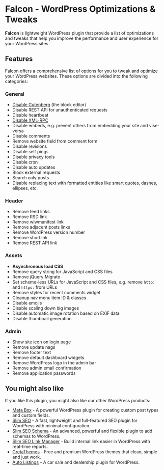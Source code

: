 # Falcon - WordPress Optimizations & Tweaks

**Falcon** is lightweight WordPress plugin that provide a list of optimizations and tweaks that help you improve the performance and user experience for your WordPress sites.

## Features

Falcon offers a comprehensive list of options for you to tweak and optimize your WordPress websites. These options are divided into the following categories:

### General

- [Disable Gutenberg](https://metabox.io/disable-gutenberg-without-using-plugins/) (the block editor)
- Disable REST API for unauthenticated requests
- Disable heartbeat
- [Disable XML-RPC](https://deluxeblogtips.com/disable-xml-rpc-wordpress/)
- Disable embeds, e.g. prevent others from embedding your site and vise-versa
- Disable comments
- Remove website field from comment form
- Disable revisions
- Disable self pings
- Disable privacy tools
- Disable cron
- Disable auto updates
- Block external requests
- Search only posts
- Disable replacing text with formatted entities like smart quotes, dashes, ellipses, etc.

### Header

- Remove feed links
- Remove RSD link
- Remove wlwmanifest link
- Remove adjacent posts links
- Remove WordPress version number
- Remove shortlink
- Remove REST API link

### Assets

- **Asynchronous load CSS**
- Remove query string for JavaScript and CSS files
- Remove jQuery Migrate
- Set scheme-less URLs for JavaScript and CSS files, e.g. remove `http:` and `https:` from URLs
- Remove styles for recent comments widget
- Cleanup nav menu item ID & classes
- Disable emojis
- Disable scaling down big images
- Disable automatic image rotation based on EXIF data
- Disable thumbnail generation

### Admin

- Show site icon on login page
- Remove update nags
- Remove footer text
- Remove default dashboard widgets
- Remove WordPress logo in the admin bar
- Remove admin email confirmation
- Remove application passwords

## You might also like

If you like this plugin, you might also like our other WordPress products:

- [Meta Box](https://metabox.io) - A powerful WordPress plugin for creating custom post types and custom fields.
- [Slim SEO](https://wpslimseo.com) - A fast, lightweight and full-featured SEO plugin for WordPress with minimal configuration.
- [Slim SEO Schema](https://wpslimseo.com/products/slim-seo-schema/) - An advanced, powerful and flexible plugin to add schemas to WordPress.
- [Slim SEO Link Manager](https://wpslimseo.com/products/slim-seo-link-manager/) - Build internal link easier in WordPress with real-time reports.
- [GretaThemes](https://gretathemes.com) - Free and premium WordPress themes that clean, simple and just work.
- [Auto Listings](https://wpautolistings.com) - A car sale and dealership plugin for WordPress.
